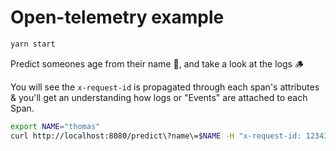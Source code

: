 # Open-telemetry example

```bash
yarn start
```

Predict someones age from their name 🔮, and take a look at the logs 🪵

You will see the `x-request-id` is propagated through each span's attributes & you'll get an understanding how logs or "Events" are attached to each Span.

```bash
export NAME="thomas"
curl http://localhost:8080/predict\?name\=$NAME -H "x-request-id: 12343" | jq
```